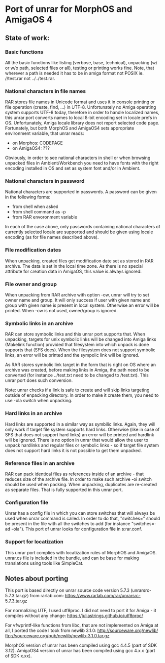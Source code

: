 # Port of unrar for MorphOS and AmigaOS 4

<h2>State of work:</h2>

<h3>Basic functions</h3>

All the basic functions like listing (verbose, base, technical), unpacking (w/ or w/o path, selected files or all), testing or printing works fine. Note, that wherever a path is needed it has to be in amiga format not POSIX ie. //test.rar not ../../test.rar.

<h3>National characters in file names</h3>

RAR stores file names in Unicode format and uses it in console printing or file operation (create, find, ...) in UTF-8. Unfortunately no Amiga operating system supports UTF-8 today, therefore in order to handle localized names, this unrar port converts names to local 8-bit encoding set in locale prefs in OS. Unfortunately, Amiga locale library does not report selected code page. Fortunately, but both MorphOS and AmigaOS4 sets appropriate environment variable, that unrar reads:
* on Morphos: CODEPAGE
* on AmigaOS4: ???

Obviously, in order to see national characters in shell or when browsing unpacked files in Ambient/Workbench you need to have fonts with the right encoding installed in OS and set as system font and/or in Ambient.

<h3>National characters in password</h3>

National characters are supported in passwords. A password can be given in the following forms:
* from shell when asked
* from shell command as -p 
* from RAR envoronment variable

In each of the case above, only passwords containing national characters of currently selected locale are supported and should be given using locale encoding (as for file names described above).

<h3>File modification dates</h3>

When unpacking, created files get modification date set as stored in RAR archive. The data is set in the local time zone. As there is no special attribute for creation data in AmigaOS, this value is always ignored.

<h3>File owner and group</h3>

When unpacking from RAR archive with option -ow, unrar will try to set owner name and group. It will only success if user with given name and group with given name is present in local system. Otherwise an error will be printed. When -ow is not used, owner/group is ignored.

<h3>Symbolic links in an archive</h3>

RAR can store symbolic links and this unrar port supports that. When unpacking, targets for unix symbolic links will be changed into Amiga links (Makelink function) provided that filesystem into which unpack is done supports that (SFS does). When the filesystem does not support symbolic links, an error will be printed and the sympolic link will be ignored.

As RAR stores symbolic link target in the form that is right on OS where an archive was created, before making links in Amiga, the path need to be converted (for instance ../test.txt need to be changed to /test.txt). This unrar port does such conversion.

Note: unrar checks if a link is safe to create and will skip links targeting outside of enpacking directory. In order to make it create them, you need to use -ola switch when unpacking.

<h3>Hard links in an archive</h3>

Hard links are supported in a similar way as symbilic links. Again, they will only work if target file system supports hard links. Otherwise (like in case of SFS that does not support hard links) an error will be printed and hardlink will be ignored. There is no option in unrar that would allow the user to unpack hardlinks and regular files or symbolic links - so if target file system does not support hard links it is not possible to get them unpacked. 

<h3>Reference files in an archive</h3>

RAR can pack identical files as references inside of an archive - that reduces size of the archive file. In order to make such archive -oi switch should be used when packing. When unpacking, duplicates are re-created as separate files. That is fully supported in this unrar port.

<h3>Configuration file</h3>

Unrar has a config file in which you can store switches that will always be used when unrar command is called. In order to do that, "switches=" should be present in the file with all the switches to add (for instance "switches=-ad -ola"). This port of unrar looks for configuration file in s:rar.conf.

<h3>Support for locatization</h3>

This unrar port complies with locatization rules of MorphOS and AmigaOS. unrar.cs file is included in the bundle, and can be base for making translations using tools like SimpleCat. 

<h2>Notes about porting</h2>

This port is based directly on unrar source code version 5.7.3 (unrarsrc-5.7.3.tar.gz) from rarlab.com:
https://www.rarlab.com/rar/unrarsrc-5.7.3.tar.gz

For normalizing UTF, I used utf8proc. I did not need to port it for Amiga - it compiles without any change:
https://juliastrings.github.io/utf8proc/

For vfwprintf-like functions from libc, that are not implemented on Amiga at all, I ported the code I took from newlib 3.1.0:
http://sourceware.org/newlib/
ftp://sourceware.org/pub/newlib/newlib-3.1.0.tar.gz

MorphOS version of unrar has been compiled using gcc 4.4.5 (part of SDK 3.12).
AmigaOS4 version of unrar has been compiled using gcc 4.x.x (part of SDK x.xx).

